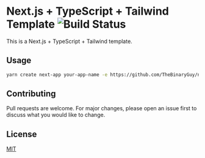 # Next.js + TypeScript + Tailwind Template ![Build Status](https://img.shields.io/github/workflow/status/TheBinaryGuy/next-tailwind/Node.js%20CI "Build Status")

This is a Next.js + TypeScript + Tailwind template.

## Usage

```bash
yarn create next-app your-app-name -e https://github.com/TheBinaryGuy/next-tailwind
```

## Contributing

Pull requests are welcome. For major changes, please open an issue first to discuss what you would like to change.

## License

[MIT](https://choosealicense.com/licenses/mit/)
